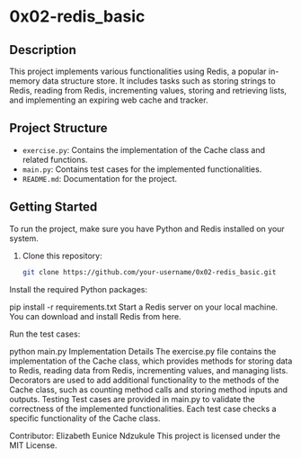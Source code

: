 # 0x02-redis_basic

## Description
This project implements various functionalities using Redis, a popular in-memory data structure store. It includes tasks such as storing strings to Redis, reading from Redis, incrementing values, storing and retrieving lists, and implementing an expiring web cache and tracker.

## Project Structure
- `exercise.py`: Contains the implementation of the Cache class and related functions.
- `main.py`: Contains test cases for the implemented functionalities.
- `README.md`: Documentation for the project.

## Getting Started
To run the project, make sure you have Python and Redis installed on your system.

1. Clone this repository:
   ```bash
   git clone https://github.com/your-username/0x02-redis_basic.git

Install the required Python packages:

pip install -r requirements.txt
Start a Redis server on your local machine. You can download and install Redis from here.

Run the test cases:


python main.py
Implementation Details
The exercise.py file contains the implementation of the Cache class, which provides methods for storing data to Redis, reading data from Redis, incrementing values, and managing lists.
Decorators are used to add additional functionality to the methods of the Cache class, such as counting method calls and storing method inputs and outputs.
Testing
Test cases are provided in main.py to validate the correctness of the implemented functionalities. Each test case checks a specific functionality of the Cache class.

Contributor: Elizabeth Eunice Ndzukule
This project is licensed under the MIT License.
